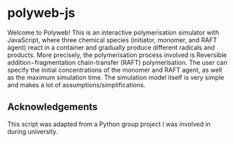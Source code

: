 # polyweb-js
Welcome to Polyweb! This is an interactive polymerisation simulator with JavaScript, where three chemical species (initiator, monomer, and RAFT agent) react in a container and gradually produce different radicals and products. More precisely, the polymerisation process involved is Reversible addition−fragmentation chain-transfer (RAFT) polymerisation. The user can specify the initial concentrations of the monomer and RAFT agent, as well as the maximum simulation time. The simulation model itself is very simple and makes a lot of assumptions/simplifications. 

## Acknowledgements
This script was adapted from a Python group project I was involved in during university.

